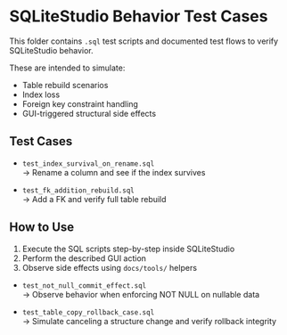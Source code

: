 # SQLiteStudio Behavior Test Cases

This folder contains `.sql` test scripts and documented test flows to verify SQLiteStudio behavior.

These are intended to simulate:
- Table rebuild scenarios
- Index loss
- Foreign key constraint handling
- GUI-triggered structural side effects

## Test Cases

- `test_index_survival_on_rename.sql`  
  → Rename a column and see if the index survives

- `test_fk_addition_rebuild.sql`  
  → Add a FK and verify full table rebuild

## How to Use

1. Execute the SQL scripts step-by-step inside SQLiteStudio
2. Perform the described GUI action
3. Observe side effects using `docs/tools/` helpers


- `test_not_null_commit_effect.sql`  
  → Observe behavior when enforcing NOT NULL on nullable data

- `test_table_copy_rollback_case.sql`  
  → Simulate canceling a structure change and verify rollback integrity
